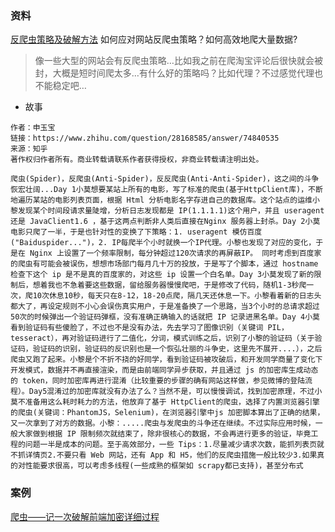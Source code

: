 

### 资料
[反爬虫策略及破解方法](https://www.cnblogs.com/micro-chen/p/8676312.html)
如何应对网站反爬虫策略？如何高效地爬大量数据?
> 像一些大型的网站会有反爬虫策略…比如我之前在爬淘宝评论后很快就会被封，大概是短时间爬太多…有什么好的策略吗？比如代理？不过感觉代理也不能稳定吧…

* 故事
```
作者：申玉宝
链接：https://www.zhihu.com/question/28168585/answer/74840535
来源：知乎
著作权归作者所有。商业转载请联系作者获得授权，非商业转载请注明出处。

爬虫(Spider)，反爬虫(Anti-Spider)，反反爬虫(Anti-Anti-Spider)，这之间的斗争恢宏壮阔...Day 1小莫想要某站上所有的电影，写了标准的爬虫(基于HttpClient库)，不断地遍历某站的电影列表页面，根据 Html 分析电影名字存进自己的数据库。这个站点的运维小黎发现某个时间段请求量陡增，分析日志发现都是 IP(1.1.1.1)这个用户，并且 useragent 还是 JavaClient1.6 ，基于这两点判断非人类后直接在Nginx 服务器上封杀。Day 2小莫电影只爬了一半，于是也针对性的变换了下策略：1. useragent 模仿百度("Baiduspider...")，2. IP每爬半个小时就换一个IP代理。小黎也发现了对应的变化，于是在 Nginx 上设置了一个频率限制，每分钟超过120次请求的再屏蔽IP。 同时考虑到百度家的爬虫有可能会被误伤，想想市场部门每月几十万的投放，于是写了个脚本，通过 hostname 检查下这个 ip 是不是真的百度家的，对这些 ip 设置一个白名单。Day 3小莫发现了新的限制后，想着我也不急着要这些数据，留给服务器慢慢爬吧，于是修改了代码，随机1-3秒爬一次，爬10次休息10秒，每天只在8-12，18-20点爬，隔几天还休息一下。小黎看着新的日志头都大了，再设定规则不小心会误伤真实用户，于是准备换了一个思路，当3个小时的总请求超过50次的时候弹出一个验证码弹框，没有准确正确输入的话就把 IP 记录进黑名单。Day 4小莫看到验证码有些傻脸了，不过也不是没有办法，先去学习了图像识别（关键词 PIL，tesseract），再对验证码进行了二值化，分词，模式训练之后，识别了小黎的验证码（关于验证码，验证码的识别，验证码的反识别也是一个恢弘壮丽的斗争史，这里先不展开....），之后爬虫又跑了起来。小黎是个不折不挠的好同学，看到验证码被攻破后，和开发同学商量了变化下开发模式，数据并不再直接渲染，而是由前端同学异步获取，并且通过 js 的加密库生成动态的 token，同时加密库再进行混淆（比较重要的步骤的确有网站这样做，参见微博的登陆流程）。Day5混淆过的加密库就没有办法了么？当然不是，可以慢慢调试，找到加密原理，不过小莫不准备用这么耗时耗力的方法，他放弃了基于 HttpClient的爬虫，选择了内置浏览器引擎的爬虫(关键词：PhantomJS，Selenium)，在浏览器引擎中js 加密脚本算出了正确的结果，又一次拿到了对方的数据。小黎：.....爬虫与发爬虫的斗争还在继续。不过实际应用时候，一般大家做到根据 IP 限制频次就结束了，除非很核心的数据，不会再进行更多的验证，毕竟工程的问题一半是成本的问题。至于高效部分，一些 Tips：1.尽量减少请求次数，能抓列表页就不抓详情页2.不要只看 Web 网站，还有 App 和 H5，他们的反爬虫措施一般比较少3.如果真的对性能要求很高，可以考虑多线程(一些成熟的框架如 scrapy都已支持)，甚至分布式

```


### 案例
[爬虫——记一次破解前端加密详细过程](https://blog.csdn.net/lsh19950928/article/details/81585881)
